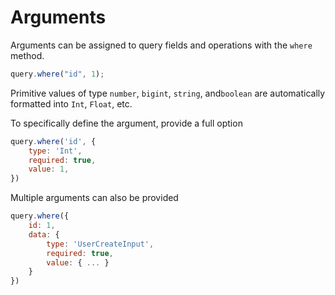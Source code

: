 # Arguments

Arguments can be assigned to query fields and operations with the `where` method.

```javascript
query.where("id", 1);
```

Primitive values of type `number`, `bigint`, `string`,  and`boolean` are automatically formatted into `Int`, `Float`, etc. 

To specifically define the argument, provide a full option

```javascript
query.where('id', {
    type: 'Int',
    required: true,
    value: 1,
})
```

Multiple arguments can also be provided

```javascript
query.where({
    id: 1,
    data: {
        type: 'UserCreateInput',
        required: true,
        value: { ... }
    }
})
```

